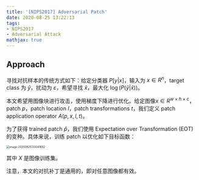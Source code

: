 ```yaml
---
title: '[NIPS2017] Adversarial Patch'
date: 2020-08-25 13:22:13
tags:
- NIPS2017
- Adversarial Attack
mathjax: true
---
```


## Approach

寻找对抗样本的传统方式如下：给定分类器 $P[y|x]$，输入为 $x\in R^n$，target class 为 $\hat y$，扰动为 $\varepsilon$，希望寻找 $\hat x$，最大化 $\log(P(\hat y|\hat x))$。

本文希望用图像块进行攻击，使用梯度下降进行优化。给定图像$x\in R^{w\times h\times c}$，patch $p$，patch location $l$，patch transformations $t$，我们定义 patch application operator $A(p,x,l,t)$。

为了获得 trained patch $\hat p$，我们使用 Expectation over Transformation (EOT) 的变种。具体来说，训练 patch 以优化如下目标函数：

<img src="https://i.loli.net/2020/08/25/QMpwKqsFERbr2vC.png" alt="image-20200825133041652" style="zoom:50%;" />

其中 $X$ 是图像训练集。

注意，本文的对抗补丁是通用的，即对任意图像都有效。